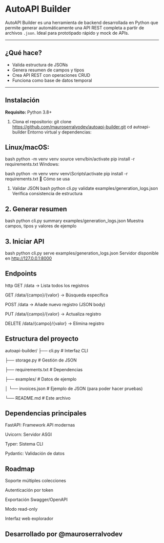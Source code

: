 # AutoAPI Builder

AutoAPI Builder es una herramienta de backend desarrollada en Python que permite generar automáticamente una API REST completa a partir de archivos `.json`. Ideal para prototipado rápido y mock de APIs.

---

## ¿Qué hace?
- Valida estructura de JSONs
- Genera resumen de campos y tipos
- Crea API REST con operaciones CRUD
- Funciona como base de datos temporal

---

## Instalación
**Requisito:** Python 3.8+

1. Clona el repositorio:
git clone https://github.com/mauroserralvodev/autoapi-builder.git
cd autoapi-builder
Entorno virtual y dependencias:

## Linux/macOS:

bash
python -m venv venv
source venv/bin/activate
pip install -r requirements.txt
Windows:

bash
python -m venv venv
venv\Scripts\activate
pip install -r requirements.txt
🚀 Cómo se usa
1. Validar JSON
bash
python cli.py validate examples/generation_logs.json
Verifica consistencia de estructura

## 2. Generar resumen
bash
python cli.py summary examples/generation_logs.json
Muestra campos, tipos y valores de ejemplo

## 3. Iniciar API
bash
python cli.py serve examples/generation_logs.json
Servidor disponible en http://127.0.0.1:8000

## Endpoints
http
GET /data → Lista todos los registros

GET /data/{campo}/{valor} → Búsqueda específica

POST /data → Añade nuevo registro (JSON body)

PUT /data/{campo}/{valor} → Actualiza registro

DELETE /data/{campo}/{valor} → Elimina registro

## Estructura del proyecto
autoapi-builder/
├── cli.py                # Interfaz CLI

├── storage.py            # Gestión de JSON

├── requirements.txt      # Dependencias

├── examples/             # Datos de ejemplo

│   └── invoices.json      # Ejemplo de JSON (para poder hacer pruebas)

└── README.md             # Este archivo

## Dependencias principales
FastAPI: Framework API modernas

Uvicorn: Servidor ASGI

Typer: Sistema CLI

Pydantic: Validación de datos

## Roadmap
Soporte múltiples colecciones

Autenticación por token

Exportación Swagger/OpenAPI

Modo read-only

Interfaz web explorador

## Desarrollado por @mauroserralvodev

